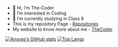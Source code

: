 - 👋 Hi, I’m The-Coder
- 👀 I’m interested in Coding
- 🌱 I’m currently studying in Class 8
- This is my repository Page - [Repositories](https://github.com/thecoder1234-ssvbhilai?tab=repositories)
- My website to know more about me - [TheCoder](https://thecoder.rf.gd/)

[![Anurag's GitHub stats](https://github-readme-stats.vercel.app/api?username=thecoder1234-ssvbhilai&show_icons=true&theme=radical)](https://github.com/anuraghazra/github-readme-stats)
[![Top Langs](https://github-readme-stats.vercel.app/api/top-langs/?username=thecoder1234-ssvbhilai&show_icons=true&theme=gruvbox)](https://github.com/anuraghazra/github-readme-stats)

<!---
thecoder1234-ssvbhilai/thecoder1234-ssvbhilai is a ✨ special ✨ repository because its `README.md` (this file) appears on your GitHub profile.
You can click the Preview link to take a look at your changes.
--->
